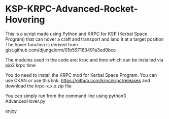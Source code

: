 # KSP-KRPC-Advanced-Rocket-Hovering
This is a script made using Python and KRPC for KSP (Kerbal Space Program) that can hover a craft and transport and land it at a target position
The hover function is derived from gist.github.com/djungelorm/01b597163491a3ed0bce

The modules used in the code are: krpc and time
which can be installed via pip3 krpc time

You do need to install the KRPC mod for Kerbal Space Program. You can use CKAN or use this link: https://github.com/krpc/krpc/releases and download the krpc-x.x.x.zip file

You can simply run from the command line using python3 AdvancedHover.py

enjoy
